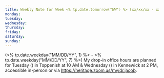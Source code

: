 ```yaml
---
title: Weekly Note for Week <% tp.date.tomorrow("WW") %> (xx/xx/xx - xx/xx/xx)
monday: 
tuesday: 
wednesday: 
thursday: 
friday: 
saturday: 
sunday:
---
```

(<% tp.date.weekday("MM/DD/YY", 1) %> - <% tp.date.weekday("MM/DD/YY", 7) %>)
My drop-in office hours are planned for Tuesday () in Toppenish at 10 AM & Wednesday () in Kennewick at 2 PM, accessible in-person or via <https://heritage.zoom.us/my/dr.jacob>.